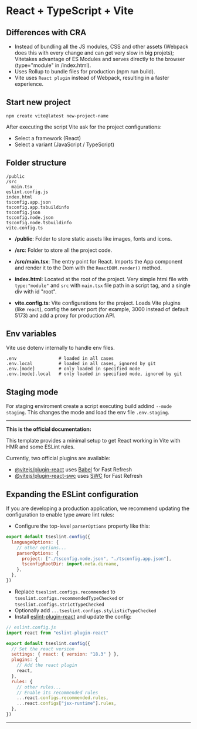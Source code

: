 # React + TypeScript + Vite

## Differences with CRA

- Instead of bundling all the JS modules, CSS and other assets (Webpack does this with every change and can get very slow in big projets); Vitetakes advantage of ES Modules and serves directly to the browser (type="module" in /index.html).
- Uses Rollup to bundle files for production (npm run build).
- Vite uses `React plugin` instead of Webpack, resulting in a faster experience.

## Start new project

`npm create vite@latest new-project-name`

After executing the script Vite ask for the project configurations:

- Select a framework (React)
- Select a variant (JavaScript / TypeScript)

## Folder structure

```
/public
/src
  main.tsx
eslint.config.js
index.html
tsconfig.app.json
tsconfig.app.tsbuildinfo
tsconfig.json
tsconfig.node.json
tsconfig.node.tsbuildinfo
vite.config.ts
```

- **/public**: Folder to store static assets like images, fonts and icons.
- **/src**: Folder to store all the project code.
- **/src/main.tsx**: The entry point for React. Imports the App component and render it to the Dom with the `ReactDOM.render()` method.
- **index.html**: Located at the root of the project. Very simple html file with `type:"module"` and `src` with `main.tsx` file path in a script tag, and a single div with id "root".

- **vite.config.ts**: Vite configurations for the project. Loads Vite plugins (like `react`), config the server port (for example, 3000 instead of default 5173) and add a proxy for production API.

## Env variables

Vite use dotenv internally to handle env files.

```
.env                # loaded in all cases
.env.local          # loaded in all cases, ignored by git
.env.[mode]         # only loaded in specified mode
.env.[mode].local   # only loaded in specified mode, ignored by git
```

## Staging mode

For staging enviroment create a script executing build addind `--mode staging`. This changes the mode and load the env file `.env.staging`.

---

**This is the official documentation:**

This template provides a minimal setup to get React working in Vite with HMR and some ESLint rules.

Currently, two official plugins are available:

- [@vitejs/plugin-react](https://github.com/vitejs/vite-plugin-react/blob/main/packages/plugin-react/README.md) uses [Babel](https://babeljs.io/) for Fast Refresh
- [@vitejs/plugin-react-swc](https://github.com/vitejs/vite-plugin-react-swc) uses [SWC](https://swc.rs/) for Fast Refresh

## Expanding the ESLint configuration

If you are developing a production application, we recommend updating the configuration to enable type aware lint rules:

- Configure the top-level `parserOptions` property like this:

```js
export default tseslint.config({
  languageOptions: {
    // other options...
    parserOptions: {
      project: ["./tsconfig.node.json", "./tsconfig.app.json"],
      tsconfigRootDir: import.meta.dirname,
    },
  },
})
```

- Replace `tseslint.configs.recommended` to `tseslint.configs.recommendedTypeChecked` or `tseslint.configs.strictTypeChecked`
- Optionally add `...tseslint.configs.stylisticTypeChecked`
- Install [eslint-plugin-react](https://github.com/jsx-eslint/eslint-plugin-react) and update the config:

```js
// eslint.config.js
import react from "eslint-plugin-react"

export default tseslint.config({
  // Set the react version
  settings: { react: { version: "18.3" } },
  plugins: {
    // Add the react plugin
    react,
  },
  rules: {
    // other rules...
    // Enable its recommended rules
    ...react.configs.recommended.rules,
    ...react.configs["jsx-runtime"].rules,
  },
})
```

---
